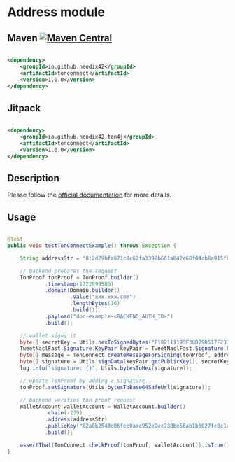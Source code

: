 # Address module

## Maven [![Maven Central][maven-central-svg]][maven-central]

```xml

<dependency>
    <groupId>io.github.neodix42</groupId>
    <artifactId>tonconnect</artifactId>
    <version>1.0.0</version>
</dependency>
```

## Jitpack

```xml

<dependency>
    <groupId>io.github.neodix42.ton4j</groupId>
    <artifactId>tonconnect</artifactId>
    <version>1.0.0</version>
</dependency>
```

## Description

Please follow the [official documentation](https://docs.ton.org/develop/dapps/ton-connect/sign#how-does-it-work) for
more details.

## Usage

```java

@Test
public void testTonConnectExample() throws Exception {

    String addressStr = "0:2d29bfa071c8c62fa3398b661a842e60f04cb8a915fb3e749ef7c6c41343e16c";

    // backend prepares the request
    TonProof tonProof = TonProof.builder()
            .timestamp(1722999580)
            .domain(Domain.builder()
                    .value("xxx.xxx.com")
                    .lengthBytes(16)
                    .build())
            .payload("doc-example-<BACKEND_AUTH_ID>")
            .build();

    // wallet signs it
    byte[] secretKey = Utils.hexToSignedBytes("F182111193F30D79D517F2339A1BA7C25FDF6C52142F0F2C1D960A1F1D65E1E4");
    TweetNaclFast.Signature.KeyPair keyPair = TweetNaclFast.Signature.keyPair_fromSeed(secretKey);
    byte[] message = TonConnect.createMessageForSigning(tonProof, addressStr);
    byte[] signature = Utils.signData(keyPair.getPublicKey(), secretKey, message);
    log.info("signature: {}", Utils.bytesToHex(signature));

    // update TonProof by adding a signature
    tonProof.setSignature(Utils.bytesToBase64SafeUrl(signature));

    // backend verifies ton proof request
    WalletAccount walletAccount = WalletAccount.builder()
            .chain(-239)
            .address(addressStr)
            .publicKey("82a0b2543d06fec0aac952e9ec738be56ab1b6027fc0c1aa817ae14b4d1ed2fb")
            .build();

    assertThat(TonConnect.checkProof(tonProof, walletAccount)).isTrue();
}
```

[maven-central-svg]: https://img.shields.io/maven-central/v/io.github.neodix42/tonconnect

[maven-central]: https://mvnrepository.com/artifact/io.github.neodix42/tonconnect

[ton-svg]: https://img.shields.io/badge/Based%20on-TON-blue

[ton]: https://ton.org
